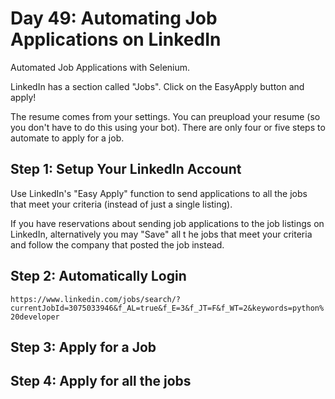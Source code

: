 # Day 49: Automating Job Applications on LinkedIn
Automated Job Applications with Selenium. 

LinkedIn has a section called "Jobs". Click on the EasyApply button and apply!

The resume comes from your settings. You can preupload your resume (so you don't have to do this using your bot). There are only four or five steps to automate to apply for a job.

## Step 1: Setup Your LinkedIn Account
Use LinkedIn's "Easy Apply" function to send applications to all the jobs that meet your criteria (instead of just a single listing).

If you have reservations about sending job applications to the job listings on LinkedIn, alternatively you may "Save" all t he jobs that meet your criteria and follow the company that posted the job instead.


## Step 2: Automatically Login

`https://www.linkedin.com/jobs/search/?currentJobId=3075033946&f_AL=true&f_E=3&f_JT=F&f_WT=2&keywords=python%20developer`

## Step 3: Apply for a Job

## Step 4: Apply for all the jobs